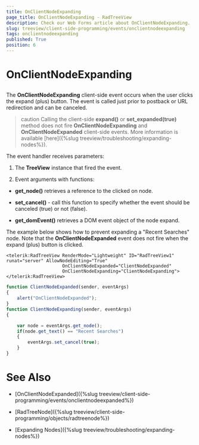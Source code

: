 ```yaml
---
title: OnClientNodeExpanding
page_title: OnClientNodeExpanding - RadTreeView
description: Check our Web Forms article about OnClientNodeExpanding.
slug: treeview/client-side-programming/events/onclientnodeexpanding
tags: onclientnodeexpanding
published: True
position: 6
---
```


# OnClientNodeExpanding



## 

The **OnClientNodeExpanding** client-side event occurs when the user clicks the expand (plus) button. The event is called just prior to postback or URL redirection and can be canceled.

>caution Calling the client-side **expand()** or **set_expanded(true)** method does not fire **OnClientNodeExpanding** and **OnClientNodeExpanded** client-side events. More information is available [here]({%slug treeview/troubleshooting/expanding-nodes%}).
>


The event handler receives parameters:

1. The **TreeView** instance that fired the event.

1. Event arguments with functions:

* **get_node()** retrieves a reference to the clicked on node.

* **set_cancel()** - call this function to specify whether the event should be canceled (true) or not (false).

* **get_domEvent()** retrieves a DOM event object of the node expand.

The example below shows how to prevent expanding a "Recent Searches" node. Note that the **OnClientNodeExpanded** event does not fire when the expand (plus) button is clicked.

````ASPNET	
<telerik:RadTreeView RenderMode="Lightweight" ID="RadTreeView1" runat="server" AllowNodeEditing="True" 
                     OnClientNodeExpanded="ClientNodeExpanded"
                     OnClientNodeExpanding="ClientNodeExpanding">
</telerik:RadTreeView>
````
````JavaScript
function ClientNodeExpanded(sender, eventArgs)
{
	alert("OnClientNodeExpanded");
}
function ClientNodeExpanding(sender, eventArgs)
{

	var node = eventArgs.get_node();    
	if(node.get_text() == "Recent Searches")
	{
		eventArgs.set_cancel(true);
	}
}  
````



# See Also

 * [OnClientNodeExpanded]({%slug treeview/client-side-programming/events/onclientnodeexpanded%})

 * [RadTreeNode]({%slug treeview/client-side-programming/objects/radtreenode%})

 * [Expanding Nodes]({%slug treeview/troubleshooting/expanding-nodes%})
